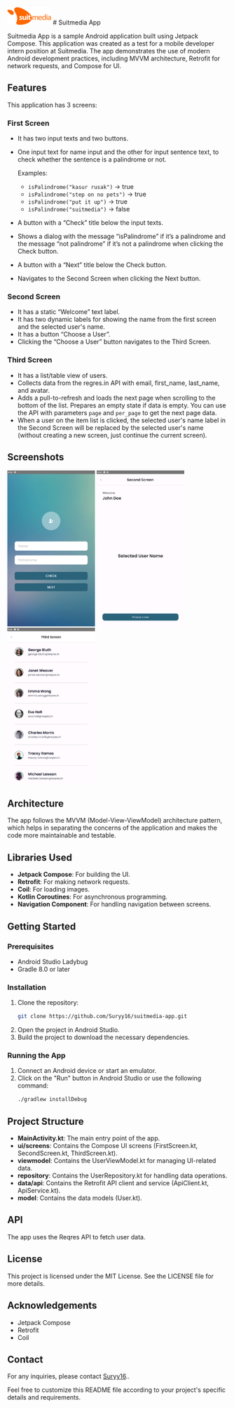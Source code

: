<img src="screenshots/site-logo.png" alt="Suitmedia logo" width="100"> 
# Suitmedia App

Suitmedia App is a sample Android application built using Jetpack Compose. This application was created as a test for a mobile developer intern position at Suitmedia. The app demonstrates the use of modern Android development practices, including MVVM architecture, Retrofit for network requests, and Compose for UI.

## Features

This application has 3 screens:

### First Screen

- It has two input texts and two buttons.
- One input text for name input and the other for input sentence text, to check whether the sentence is a palindrome or not.

  Examples:
  - `isPalindrome("kasur rusak")` -> true
  - `isPalindrome("step on no pets")` -> true
  - `isPalindrome("put it up")` -> true
  - `isPalindrome("suitmedia")` -> false

- A button with a “Check” title below the input texts.
- Shows a dialog with the message “isPalindrome” if it’s a palindrome and the message “not palindrome” if it’s not a palindrome when clicking the Check button.
- A button with a “Next” title below the Check button.
- Navigates to the Second Screen when clicking the Next button.

### Second Screen

- It has a static “Welcome” text label.
- It has two dynamic labels for showing the name from the first screen and the selected user's name.
- It has a button “Choose a User”.
- Clicking the “Choose a User” button navigates to the Third Screen.

### Third Screen

- It has a list/table view of users.
- Collects data from the regres.in API with email, first_name, last_name, and avatar.
- Adds a pull-to-refresh and loads the next page when scrolling to the bottom of the list. Prepares an empty state if data is empty. You can use the API with parameters `page` and `per_page` to get the next page data.
- When a user on the item list is clicked, the selected user's name label in the Second Screen will be replaced by the selected user's name (without creating a new screen, just continue the current screen).

## Screenshots

<img src="screenshots/first_screen.png" alt="First Screen" width="200"> <img src="screenshots/second_screen.png" alt="Second Screen" width="200"> <img src="screenshots/third_screen.png" alt="Third Screen" width="200">

## Architecture

The app follows the MVVM (Model-View-ViewModel) architecture pattern, which helps in separating the concerns of the application and makes the code more maintainable and testable.

## Libraries Used

- **Jetpack Compose**: For building the UI.
- **Retrofit**: For making network requests.
- **Coil**: For loading images.
- **Kotlin Coroutines**: For asynchronous programming.
- **Navigation Component**: For handling navigation between screens.

## Getting Started

### Prerequisites

- Android Studio Ladybug
- Gradle 8.0 or later

### Installation

1. Clone the repository:
    ```sh
    git clone https://github.com/Suryy16/suitmedia-app.git
    ```
2. Open the project in Android Studio.
3. Build the project to download the necessary dependencies.

### Running the App

1. Connect an Android device or start an emulator.
2. Click on the "Run" button in Android Studio or use the following command:
    ```sh
    ./gradlew installDebug
    ```

## Project Structure

- **MainActivity.kt**: The main entry point of the app.
- **ui/screens**: Contains the Compose UI screens (FirstScreen.kt, SecondScreen.kt, ThirdScreen.kt).
- **viewmodel**: Contains the UserViewModel.kt for managing UI-related data.
- **repository**: Contains the UserRepository.kt for handling data operations.
- **data/api**: Contains the Retrofit API client and service (ApiClient.kt, ApiService.kt).
- **model**: Contains the data models (User.kt).

## API

The app uses the Reqres API to fetch user data.

## License

This project is licensed under the MIT License. See the LICENSE file for more details.

## Acknowledgements

- Jetpack Compose
- Retrofit
- Coil

## Contact

For any inquiries, please contact [Suryy16](https://github.com/Suryy16)..

Feel free to customize this README file according to your project's specific details and requirements.
